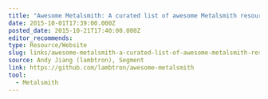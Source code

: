 ```yaml
---
title: "Awesome Metalsmith: A curated list of awesome Metalsmith resources"
date: 2015-10-01T17:39:00.000Z
posted_date: 2015-10-21T17:40:00.000Z
editor_recommends:
type: Resource/Website
slug: links/awesome-metalsmith-a-curated-list-of-awesome-metalsmith-resources
source: Andy Jiang (lambtron), Segment
link: https://github.com/lambtron/awesome-metalsmith
tool:
  - Metalsmith
---
```





